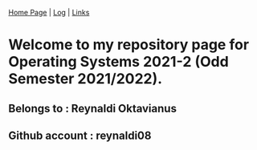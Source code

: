 [Home Page](https://github.com/reynaldi08/os212) | [Log](TXT/mylog.txt) | [Links](https://reynaldi08.github.io/os212/LINKS)

# Welcome to my repository page for Operating Systems 2021-2  (Odd Semester 2021/2022).
## Belongs to : Reynaldi Oktavianus
## Github account : reynaldi08
